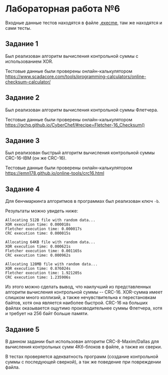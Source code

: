 # Лабораторная работа №6

Входные данные тестов находятся в файле [.execme](.execme), там же находятся и сами тесты.

## Задание 1

Был реализован алгоритм вычисления контрольной суммы с использованием XOR. 

Тестовые данные были проверены онлайн-калькулятором 
https://www.scadacore.com/tools/programming-calculators/online-checksum-calculator/

## Задание 2

Был реализован алгоритм вычисления контрольной суммы Флетчера.

Тестовые данные были проверены онлайн-калькулятором
https://gchq.github.io/CyberChef/#recipe=Fletcher-16_Checksum()

## Задание 3

Был реализован быстрый алгоритм вычисления контрольной суммы CRC-16-IBM (он же CRC-16).

Тестовые данные были проверены онлайн-калькулятором
https://emn178.github.io/online-tools/crc16.html

## Задание 4

Для бенчмаркинга алгоритмов в программах был реализован ключ `-b`.

Результаты можно увидеть ниже:
```text
Allocating 512B file with random data...
XOR execution time: 0.000018s
Fletcher execution time: 0.000017s
CRC execution time: 0.000015s

Allocating 64KB file with random data...
XOR execution time: 0.000621s
Fletcher execution time: 0.001165s
CRC execution time: 0.000962s

Allocating 128MB file with random data...
XOR execution time: 0.876024s
Fletcher execution time: 1.921205s
CRC execution time: 1.235906s
```

Из этого можно сделать вывод, что наилучший из представленных алгоритм вычисления 
контрольной суммы -- CRC-16. XOR-сумма имеет слишком много коллизий, а также нечувствительна
к перестановкам байтов, хотя она является наиболее быстрой. CRC-16 на больших файлах оказывается
ощутимо производительнее суммы Флетчера, хотя и требует на 256 байт больше памяти.

## Задание 5

В данном задании был использован алгоритм CRC-8-Maxim/Dallas для вычисления контрольных сумм
4Кб-блоков в файле, а также их сверки.

В тестах проверяется адекватность программ (создание контрольной суммы с последующей сверкой),
а так же поведение при повреждении файла.
